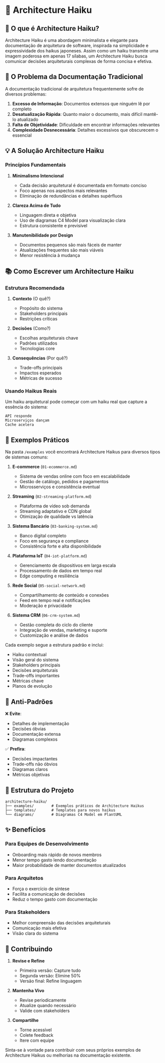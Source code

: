 # 🎯 Architecture Haiku

## 🤔 O que é Architecture Haiku?

Architecture Haiku é uma abordagem minimalista e elegante para documentação de arquitetura de software, inspirada na simplicidade e expressividade dos haikus japoneses. Assim como um haiku transmite uma imagem poderosa em apenas 17 sílabas, um Architecture Haiku busca comunicar decisões arquiteturais complexas de forma concisa e efetiva.

## 📝 O Problema da Documentação Tradicional

A documentação tradicional de arquitetura frequentemente sofre de diversos problemas:

1. **Excesso de Informação**: Documentos extensos que ninguém lê por completo
2. **Desatualização Rápida**: Quanto maior o documento, mais difícil mantê-lo atualizado
3. **Falta de Objetividade**: Dificuldade em encontrar informações relevantes
4. **Complexidade Desnecessária**: Detalhes excessivos que obscurecem o essencial

## 💡 A Solução Architecture Haiku

### Princípios Fundamentais

1. **Minimalismo Intencional**
   - Cada decisão arquitetural é documentada em formato conciso
   - Foco apenas nos aspectos mais relevantes
   - Eliminação de redundâncias e detalhes supérfluos

2. **Clareza Acima de Tudo**
   - Linguagem direta e objetiva
   - Uso de diagramas C4 Model para visualização clara
   - Estrutura consistente e previsível

3. **Manutenibilidade por Design**
   - Documentos pequenos são mais fáceis de manter
   - Atualizações frequentes são mais viáveis
   - Menor resistência à mudança

## 📚 Como Escrever um Architecture Haiku

### Estrutura Recomendada

1. **Contexto** (O quê?)
   - Propósito do sistema
   - Stakeholders principais
   - Restrições críticas

2. **Decisões** (Como?)
   - Escolhas arquiteturais chave
   - Padrões utilizados
   - Tecnologias core

3. **Consequências** (Por quê?)
   - Trade-offs principais
   - Impactos esperados
   - Métricas de sucesso

### Usando Haikus Reais

Um haiku arquitetural pode começar com um haiku real que capture a essência do sistema:

```
API responde
Microserviços dançam
Cache acelera
```

## 📖 Exemplos Práticos

Na pasta `/examples` você encontrará Architecture Haikus para diversos tipos de sistemas comuns:

1. **E-commerce** (`01-ecommerce.md`)
   - Sistema de vendas online com foco em escalabilidade
   - Gestão de catálogo, pedidos e pagamentos
   - Microsserviços e consistência eventual

2. **Streaming** (`02-streaming-platform.md`)
   - Plataforma de vídeo sob demanda
   - Streaming adaptativo e CDN global
   - Otimização de qualidade vs latência

3. **Sistema Bancário** (`03-banking-system.md`)
   - Banco digital completo
   - Foco em segurança e compliance
   - Consistência forte e alta disponibilidade

4. **Plataforma IoT** (`04-iot-platform.md`)
   - Gerenciamento de dispositivos em larga escala
   - Processamento de dados em tempo real
   - Edge computing e resiliência

5. **Rede Social** (`05-social-network.md`)
   - Compartilhamento de conteúdo e conexões
   - Feed em tempo real e notificações
   - Moderação e privacidade

6. **Sistema CRM** (`06-crm-system.md`)
   - Gestão completa do ciclo do cliente
   - Integração de vendas, marketing e suporte
   - Customização e análise de dados

Cada exemplo segue a estrutura padrão e inclui:
- Haiku contextual
- Visão geral do sistema
- Stakeholders principais
- Decisões arquiteturais
- Trade-offs importantes
- Métricas chave
- Planos de evolução

## 🚫 Anti-Padrões

❌ **Evite**:
- Detalhes de implementação
- Decisões óbvias
- Documentação extensa
- Diagramas complexos

✅ **Prefira**:
- Decisões impactantes
- Trade-offs não óbvios
- Diagramas claros
- Métricas objetivas

## 📂 Estrutura do Projeto

```
architecture-haiku/
├── examples/        # Exemplos práticos de Architecture Haikus
├── templates/       # Templates para novos haikus
└── diagrams/        # Diagramas C4 Model em PlantUML
```

## ✨ Benefícios

### Para Equipes de Desenvolvimento
- Onboarding mais rápido de novos membros
- Menor tempo gasto lendo documentação
- Maior probabilidade de manter documentos atualizados

### Para Arquitetos
- Força o exercício de síntese
- Facilita a comunicação de decisões
- Reduz o tempo gasto com documentação

### Para Stakeholders
- Melhor compreensão das decisões arquiteturais
- Comunicação mais efetiva
- Visão clara do sistema

## 🤝 Contribuindo

1. **Revise e Refine**
   - Primeira versão: Capture tudo
   - Segunda versão: Elimine 50%
   - Versão final: Refine linguagem

2. **Mantenha Vivo**
   - Revise periodicamente
   - Atualize quando necessário
   - Valide com stakeholders

3. **Compartilhe**
   - Torne acessível
   - Colete feedback
   - Itere com equipe

Sinta-se à vontade para contribuir com seus próprios exemplos de Architecture Haikus ou melhorias na documentação existente. 